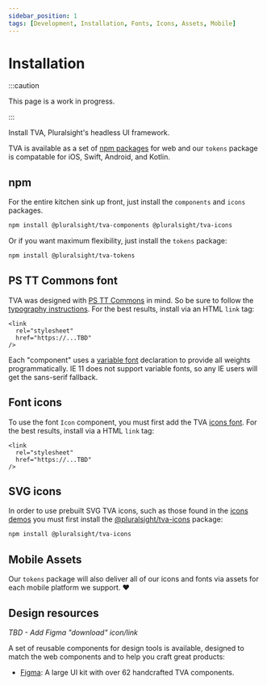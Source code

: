 ```yaml
---
sidebar_position: 1
tags: [Development, Installation, Fonts, Icons, Assets, Mobile]
---
```


# Installation

:::caution

This page is a work in progress.

:::

Install TVA, Pluralsight's headless UI framework.

TVA is available as a set of [npm packages](https://github.com/pluralsight/tva) for web and our `tokens` package is compatable for iOS, Swift, Android, and Kotlin.

## npm

For the entire kitchen sink up front, just install the `components` and `icons` packages.

```bash npm2yarn
npm install @pluralsight/tva-components @pluralsight/tva-icons
```

Or if you want maximum flexibility, just install the `tokens` package:

```bash npm2yarn
npm install @pluralsight/tva-tokens
```

## PS TT Commons font

TVA was designed with [PS TT Commons](https://github.com/pluralsight/tva) in mind. So be sure to follow the [typography instructions](https://github.com/pluralsight/tva). For the best results, install via an HTML `link` tag:

```
<link
  rel="stylesheet"
  href="https://...TBD"
/>
```

Each "component" uses a [variable font](https://developer.mozilla.org/en-US/docs/Web/CSS/CSS_Fonts/Variable_Fonts_Guide) declaration to provide all weights programmatically. IE 11 does not support variable fonts, so any IE users will get the sans-serif fallback.

## Font icons

To use the font `Icon` component, you must first add the TVA [icons font](https://github.com/pluralsight/tva). For the best results, install via a HTML `link` tag:

```
<link
  rel="stylesheet"
  href="https://...TBD"
/>
```

## SVG icons

In order to use prebuilt SVG TVA icons, such as those found in the [icons demos](https://github.com/pluralsight/tva) you must first install the [@pluralsight/tva-icons](TBD) package:

```bash npm2yarn
npm install @pluralsight/tva-icons
```

## Mobile Assets

Our `tokens` package will also deliver all of our icons and fonts via assets for each mobile platform we support. ❤️

## Design resources

_TBD - Add Figma "download" icon/link_

A set of reusable components for design tools is available, designed to match the web components and to help you craft great products:

- [Figma](https://github.com/pluralsight/tva): A large UI kit with over 62 handcrafted TVA components.
